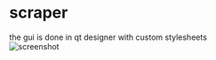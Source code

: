 # scraper
the gui is done in qt designer with custom stylesheets<br>
![screenshot](https://github.com/srikar0896/scraper-pyqt/blob/master/Screenshot%20(96).png)
